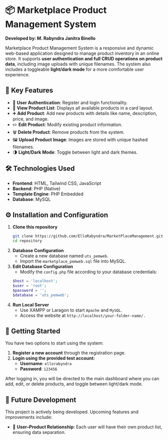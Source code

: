 # 📦 Marketplace Product Management System  
**Developed by: M. Rabyndra Janitra Binello**  

Marketplace Product Management System is a responsive and dynamic web-based application designed to manage product inventory in an online store. It supports **user authentication and full CRUD operations on product data**, including image uploads with unique filenames. The system also includes a toggleable **light/dark mode** for a more comfortable user experience.

## 🚀 Key Features  
- 🔐 **User Authentication**: Register and login functionality.  
- 🧾 **View Product List**: Displays all available products in a card layout.  
- ➕ **Add Product**: Add new products with details like name, description, price, and image.  
- ✏️ **Edit Product**: Modify existing product information.  
- 🗑️ **Delete Product**: Remove products from the system.  
- 🖼️ **Upload Product Image**: Images are stored with unique hashed filenames.  
- 🌗 **Light/Dark Mode**: Toggle between light and dark themes.

## 🛠️ Technologies Used  
- **Frontend**: HTML, Tailwind CSS, JavaScript  
- **Backend**: PHP (Native)  
- **Template Engine**: PHP Embedded  
- **Database**: MySQL 

## ⚙️ Installation and Configuration  

1. **Clone this repository**  
   ```sh
   git clone https://github.com/ElloRabyndra/MarketPlaceManagement.git
   cd repository
   ```
2. **Database Configuration**
   - Create a new database named `uts_pemweb`.
   - Import the `marketplace_pemweb.sql` file into MySQL.
3. **Edit Database Configuration**
   - Modify the `config.php` file according to your database credentials: 
   ```php
   $host = 'localhost';
   $user = 'root';
   $password = '';
   $database = 'uts_pemweb';
   ```
4. **Run Local Server**
   - Use XAMPP or Laragon to start `Apache` and `MySQL`. 
   - Access the website at `http://localhost/your-folder-name/.`

## 🔑 Getting Started

You have two options to start using the system:

1. **Register a new account** through the registration page.
2. **Login using the provided test account:**
   - **Username**: `ellorabyndra`
   - **Password**: `123456`

After logging in, you will be directed to the main dashboard where you can add, edit, or delete products, and toggle between light/dark mode.

## 🧭 Future Development

This project is actively being developed. Upcoming features and improvements include:

- 🔗 **User–Product Relationship**: Each user will have their own product list, ensuring data separation.

